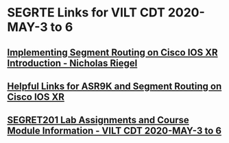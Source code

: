 # SEGRTE Links for VILT CDT 2020-MAY-3 to 6
## [Implementing Segment Routing on Cisco IOS XR Introduction - Nicholas Riegel](https://docs.google.com/presentation/d/1APWPvkudW1HiEAT-FTe_lEcssnkEk7jE8FuuMVAfhyM/edit?usp=sharing)
## [Helpful Links for ASR9K and Segment Routing on Cisco IOS XR](https://docs.google.com/document/d/1RFZEV2qxnsR05hWsKrO9dyimbteiWZRqAUyQdQ4PqZE/edit?usp=sharing)
## [SEGRET201 Lab Assignments and Course Module Information - VILT CDT 2020-MAY-3 to 6](https://docs.google.com/spreadsheets/d/1iMosXtDZ8pAX-2Q1y-7W3uECcIOWFMxFsR-MxgBnL7Q/edit?usp=sharing)
